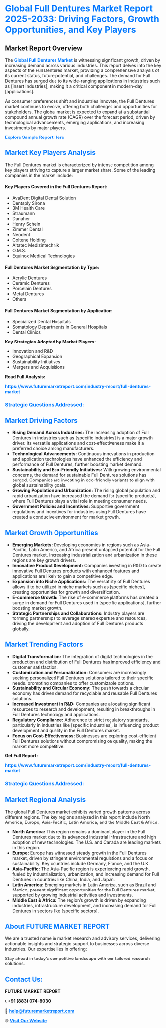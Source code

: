 <h1 style="color: #007BFF;">Global Full Dentures Market Report 2025-2033: Driving Factors, Growth Opportunities, and Key Players</h1>

<section id="overview">
<h2>Market Report Overview</h2>
<p>The <a href="https://www.futuremarketreport.com/industry-report/full-dentures-market" style="color: #007BFF; text-decoration: none;"><strong>Global Full Dentures Market</strong></a> is witnessing significant growth, driven by increasing demand across various industries. This report delves into the key aspects of the Full Dentures market, providing a comprehensive analysis of its current status, future potential, and challenges. The demand for Full Dentures has surged due to its wide-ranging applications in industries such as [insert industries], making it a critical component in modern-day [applications].</p>
<p>As consumer preferences shift and industries innovate, the Full Dentures market continues to evolve, offering both challenges and opportunities for stakeholders. The global market is expected to expand at a substantial compound annual growth rate (CAGR) over the forecast period, driven by technological advancements, emerging applications, and increasing investments by major players.</p>
</section>

<section id="overview">
<p><a href="https://www.futuremarketreport.com/request-sample/reportId=61702" style="color: #007BFF; text-decoration: none;"><strong>Explore Sample Report Here</strong></a></p>
</section>

<section id="key-players">
<h2 style="color: #007BFF;">Market Key Players Analysis</h2>
<p>The Full Dentures market is characterized by intense competition among key players striving to capture a larger market share. Some of the leading companies in the market include:</p>
<h4>Key Players Covered in the Full Dentures Report:</h4>
<ul><li>AvaDent Digital Dental Solution</li><li>Dentsply Sirona</li><li>3M Health Care</li><li>Straumann</li><li>Danaher</li><li>Henry Schein</li><li>Zimmer Dental</li><li>Neodent</li><li>Coltene Holding</li><li>Altatec Medizintechnik</li><li>O.M.S.</li><li>Equinox Medical Technologies</li></ul>
<h4>Full Dentures Market Segmentation by Type:</h4>
<ul><li>Acrylic Dentures</li><li>Ceramic Dentures</li><li>Porcelain Dentures</li><li>Metal Dentures</li><li>Others</li></ul>

<h4>Full Dentures Market Segmentation by Application:</h4>
<ul><li>Specialized Dental Hospitals</li><li>Somatology Departments in General Hospitals</li><li>Dental Clinics</li></ul>
<p><strong>Key Strategies Adopted by Market Players:</strong></p>
<ul>
<li>Innovation and R&D</li>
<li>Geographical Expansion</li>
<li>Sustainability Initiatives</li>
<li>Mergers and Acquisitions</li>
</ul>
</section>

<section>
<p><strong>Read Full Analysis: </strong></p><a href="https://www.futuremarketreport.com/industry-report/full-dentures-market" style="color: #007BFF; text-decoration: none;"><strong>https://www.futuremarketreport.com/industry-report/full-dentures-market</strong></a>
<h3 style="color: #007BFF;">Strategic Questions Addressed:</h3>
</section>

<section id="driving-factors">
<h2 style="color: #007BFF;">Market Driving Factors</h2>
<ul>
<li><strong>Rising Demand Across Industries:</strong> The increasing adoption of Full Dentures in industries such as [specific industries] is a major growth driver. Its versatile applications and cost-effectiveness make it a preferred choice among manufacturers.</li>
<li><strong>Technological Advancements:</strong> Continuous innovations in production and application technologies have enhanced the efficiency and performance of Full Dentures, further boosting market demand.</li>
<li><strong>Sustainability and Eco-Friendly Initiatives:</strong> With growing environmental concerns, the demand for sustainable Full Dentures solutions has surged. Companies are investing in eco-friendly variants to align with global sustainability goals.</li>
<li><strong>Growing Population and Urbanization:</strong> The rising global population and rapid urbanization have increased the demand for [specific products], where Full Dentures plays a vital role in meeting consumer needs.</li>
<li><strong>Government Policies and Incentives:</strong> Supportive government regulations and incentives for industries using Full Dentures have created a conducive environment for market growth.</li>
</ul>
</section>

<section id="growth-opportunities">
<h2 style="color: #007BFF;">Market Growth Opportunities</h2>
<ul>
<li><strong>Emerging Markets:</strong> Developing economies in regions such as Asia-Pacific, Latin America, and Africa present untapped potential for the Full Dentures market. Increasing industrialization and urbanization in these regions are key growth drivers.</li>
<li><strong>Innovative Product Development:</strong> Companies investing in R&D to create innovative Full Dentures products with enhanced features and applications are likely to gain a competitive edge.</li>
<li><strong>Expansion into Niche Applications:</strong> The versatility of Full Dentures allows it to be utilized in niche markets such as [specific niches], creating opportunities for growth and diversification.</li>
<li><strong>E-commerce Growth:</strong> The rise of e-commerce platforms has created a surge in demand for Full Dentures used in [specific applications], further boosting market growth.</li>
<li><strong>Strategic Partnerships and Collaborations:</strong> Industry players are forming partnerships to leverage shared expertise and resources, driving the development and adoption of Full Dentures products globally.</li>
</ul>
</section>

<section id="trending-factors">
<h2 style="color: #007BFF;">Market Trending Factors</h2>
<ul>
<li><strong>Digital Transformation:</strong> The integration of digital technologies in the production and distribution of Full Dentures has improved efficiency and customer satisfaction.</li>
<li><strong>Customization and Personalization:</strong> Consumers are increasingly seeking personalized Full Dentures solutions tailored to their specific needs, prompting companies to offer customizable options.</li>
<li><strong>Sustainability and Circular Economy:</strong> The push towards a circular economy has driven demand for recyclable and reusable Full Dentures solutions.</li>
<li><strong>Increased Investment in R&D:</strong> Companies are allocating significant resources to research and development, resulting in breakthroughs in Full Dentures technology and applications.</li>
<li><strong>Regulatory Compliance:</strong> Adherence to strict regulatory standards, particularly in industries like [specific industries], is influencing product development and quality in the Full Dentures market.</li>
<li><strong>Focus on Cost-Effectiveness:</strong> Businesses are exploring cost-efficient Full Dentures solutions without compromising on quality, making the market more competitive.</li>
</ul>
</section>

<section>
<p><strong>Get Full Report: </strong></p><a href="https://www.futuremarketreport.com/industry-report/full-dentures-market" style="color: #007BFF; text-decoration: none;"><strong>https://www.futuremarketreport.com/industry-report/full-dentures-market</strong></a>
<h3 style="color: #007BFF;">Strategic Questions Addressed:</h3>
</section>


<section id="regional-analysis">
<h2 style="color: #007BFF;">Market Regional Analysis</h2>
<p>The global Full Dentures market exhibits varied growth patterns across different regions. The key regions analyzed in this report include North America, Europe, Asia-Pacific, Latin America, and the Middle East & Africa:</p>
<ul>
<li><strong>North America:</strong> This region remains a dominant player in the Full Dentures market due to its advanced industrial infrastructure and high adoption of new technologies. The U.S. and Canada are leading markets in this region.</li>
<li><strong>Europe:</strong> Europe has witnessed steady growth in the Full Dentures market, driven by stringent environmental regulations and a focus on sustainability. Key countries include Germany, France, and the U.K.</li>
<li><strong>Asia-Pacific:</strong> The Asia-Pacific region is experiencing rapid growth, fueled by industrialization, urbanization, and increasing demand for Full Dentures in countries like China, India, and Japan.</li>
<li><strong>Latin America:</strong> Emerging markets in Latin America, such as Brazil and Mexico, present significant opportunities for the Full Dentures market, supported by growing industrial activities and investments.</li>
<li><strong>Middle East & Africa:</strong> The region’s growth is driven by expanding industries, infrastructure development, and increasing demand for Full Dentures in sectors like [specific sectors].</li>
</ul>
</section>

<footer>
<h2 style="color: #007BFF;">About FUTURE MARKET REPORT</h2>
<p>We are a trusted name in market research and advisory services, delivering actionable insights and strategic support to businesses across diverse industries. Our expertise lies in offering:</p>

<p>Stay ahead in today’s competitive landscape with our tailored research solutions.</p>

<h2 style="color: #007BFF;">Contact Us:</h2>
<p><strong>FUTURE MARKET REPORT</strong></p>
<p>📞 <strong>+91 (883) 074-8030</strong></p>
<p>📧 <strong><a href="mailto:help@futuremarketreport.com" style="color: #007BFF;">help@futuremarketreport.com</a></strong></p>
<p>🌐 <strong><a href="https://www.futuremarketreport.com/" style="color: #007BFF;">Visit Our Website</a></strong></p>
</footer>